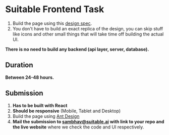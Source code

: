 # Suitable Frontend Task

1. Build the page using this [design spec](https://www.figma.com/proto/bDqEQ5WiwXMKTwAKmJxhqQ/Untitled?node-id=1%3A4&scaling=min-zoom&page-id=0%3A1).
2. You don't have to build an exact replica of the design, you can skip stuff like icons and other small things that will take time off building the actual UI. 

**There is no need to build any backend (api layer, server, database).**

## Duration

**Between 24-48 hours.**

## Submission
1. **Has to be built with React**
2. **Should be responsive** (Mobile, Tablet and Desktop)
3. Build the page using [Ant Design](https://ant.design/)
4. **Mail the submission to sambhav@suitable.ai with link to your repo and the live website** where we check the code and UI respectively. 
